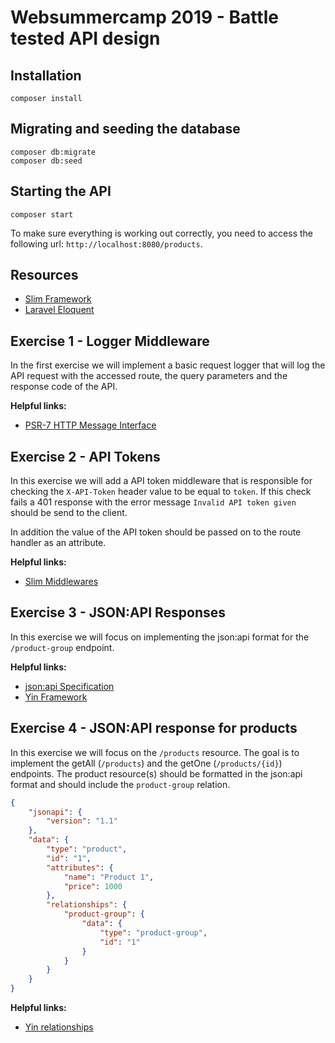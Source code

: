 # Websummercamp 2019 - Battle tested API design

## Installation

```
composer install
```

## Migrating and seeding the database

```
composer db:migrate
composer db:seed
```

## Starting the API

```
composer start
```

To make sure everything is working out correctly, you need to access the following url: `http://localhost:8080/products`.

## Resources

* [Slim Framework](https://www.slimframework.com/docs/v4/)
* [Laravel Eloquent](https://laravel.com/docs/5.8/eloquent)

## Exercise 1 - Logger Middleware

In the first exercise we will implement a basic request logger that will log the API request with the accessed route, the query parameters and the response code of the API.

**Helpful links:**
* [PSR-7 HTTP Message Interface](https://www.php-fig.org/psr/psr-7/)

## Exercise 2 - API Tokens

In this exercise we will add a API token middleware that is responsible for checking the `X-API-Token` header value to be equal to `token`. If this check fails a 401 response with the error message `Invalid API token given` should be send to the client.

In addition the value of the API token should be passed on to the route handler as an attribute.

**Helpful links:**
* [Slim Middlewares](https://www.slimframework.com/docs/v4/concepts/middleware.html)

## Exercise 3 - JSON:API Responses

In this exercise we will focus on implementing the json:api format for the `/product-group` endpoint.

**Helpful links:**
* [json:api Specification](https://jsonapi.org/format/)
* [Yin Framework](https://github.com/woohoolabs/yin)

## Exercise 4 - JSON:API response for products

In this exercise we will focus on the `/products` resource. The goal is to implement the getAll (`/products`) and the getOne (`/products/{id}`) endpoints. The product resource(s) should be formatted in the json:api format and should include the `product-group` relation.

```json
{
    "jsonapi": {
        "version": "1.1"
    },
    "data": {
        "type": "product",
        "id": "1",
        "attributes": {
            "name": "Product 1",
            "price": 1000
        },
        "relationships": {
            "product-group": {
                "data": {
                    "type": "product-group",
                    "id": "1"
                }
            }
        }
    }
}
```

**Helpful links:**
* [Yin relationships](https://github.com/woohoolabs/yin#resources)